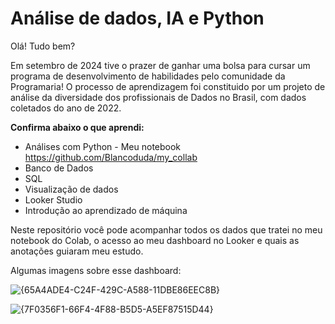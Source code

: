 # Análise de dados, IA e Python

Olá! Tudo bem? 

Em setembro de 2024 tive o prazer de ganhar uma bolsa para cursar um programa de desenvolvimento de habilidades pelo comunidade
da Programaria! O processo de aprendizagem foi constituido por um projeto de análise da diversidade dos profissionais de Dados no Brasil, com
dados coletados do ano de 2022. 

**Confirma abaixo o que aprendi:**

* Análises com Python - Meu notebook https://github.com/Blancoduda/my_collab
* Banco de Dados
* SQL
* Visualização de dados
* Looker Studio
* Introdução ao aprendizado de máquina

Neste repositório você pode acompanhar todos os dados que tratei no meu notebook do Colab, o acesso ao meu dashboard no Looker e quais as anotações
guiaram meu estudo.

Algumas imagens sobre esse dashboard:

![{65A4ADE4-C24F-429C-A588-11DBE86EEC8B}](https://github.com/user-attachments/assets/109e7f43-da57-4385-b511-1696c28bf7f9)

![{7F0356F1-66F4-4F88-B5D5-A5EF87515D44}](https://github.com/user-attachments/assets/e9b02b09-e622-4f29-b625-ad5d834faa97)
